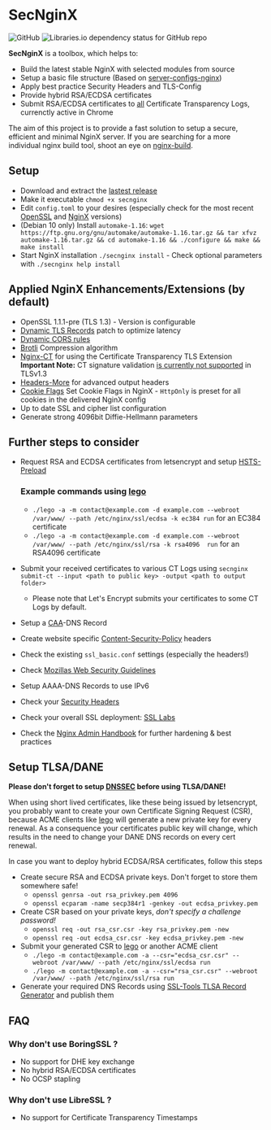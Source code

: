 # SecNginX

![GitHub](https://img.shields.io/github/license/phenomax/secnginx.svg)
![Libraries.io dependency status for GitHub repo](https://img.shields.io/librariesio/github/phenomax/secnginx.svg)

**SecNginX** is a toolbox, which helps to:

* Build the latest stable NginX with selected modules from source
* Setup a basic file structure (Based on [server-configs-nginx](https://github.com/h5bp/server-configs-nginx))
* Apply best practice Security Headers and TLS-Config
* Provide hybrid RSA/ECDSA certificates
* Submit RSA/ECDSA certificates to [all](https://www.gstatic.com/ct/log_list/all_logs_list.json) Certificate Transparency Logs, currenctly active in Chrome

The aim of this project is to provide a fast solution to setup a secure, efficient and minimal NginX server. If you are searching for a more individual nginx build tool, shoot an eye on [nginx-build](https://github.com/cubicdaiya/nginx-build).

## Setup

* Download and extract the [lastest release](https://github.com/phenomax/secnginx/releases)
* Make it executable `chmod +x secnginx`
* Edit `config.toml` to your desires (especially check for the most recent [OpenSSL](https://www.openssl.org/source/) and [NginX](https://nginx.org/en/download.html) versions)
* (Debian 10 only) Install `automake-1.16`: `wget https://ftp.gnu.org/gnu/automake/automake-1.16.tar.gz && tar xfvz automake-1.16.tar.gz && cd automake-1.16 && ./configure && make && make install`
* Start NginX installation `./secnginx install` - Check optional parameters with `./secnginx help install`

## Applied NginX Enhancements/Extensions (by default)

* OpenSSL 1.1.1-pre (TLS 1.3) - Version is configurable
* [Dynamic TLS Records](https://blog.cloudflare.com/optimizing-tls-over-tcp-to-reduce-latency/) patch to optimize latency
* [Dynamic CORS rules](https://github.com/x-v8/ngx_http_cors_filter)
* [Brotli](https://github.com/google/ngx_brotli) Compression algorithm
* [Nginx-CT](https://github.com/grahamedgecombe/nginx-ct) for using the Certificate Transparency TLS Extension **Important Note:** CT signature validation [is currently not supported](https://github.com/grahamedgecombe/nginx-ct/issues/36) in TLSv1.3
* [Headers-More](https://github.com/openresty/headers-more-nginx-module) for advanced output headers
* [Cookie Flags](https://github.com/AirisX/nginx_cookie_flag_module) Set Cookie Flags in NginX - `HttpOnly` is preset for all cookies in the delivered NginX config
* Up to date SSL and cipher list configuration
* Generate strong 4096bit Diffie-Hellmann parameters

## Further steps to consider

* Request RSA and ECDSA certificates from letsencrypt and setup [HSTS-Preload](https://hstspreload.org/)

    ### Example commands using [lego](https://github.com/xenolf/lego/)

    * `./lego -a -m contact@example.com -d example.com --webroot /var/www/ --path /etc/nginx/ssl/ecdsa -k ec384 run` for an EC384 certificate
    * `./lego -a -m contact@example.com -d example.com --webroot /var/www/ --path /etc/nginx/ssl/rsa -k rsa4096  run` for an RSA4096 certificate

* Submit your received certificates to various CT Logs using `secnginx submit-ct --input <path to public key> -output <path to output folder>`
  * Please note that Let's Encrypt submits your certificates to some CT Logs by default.
* Setup a [CAA](https://support.dnsimple.com/articles/caa-record/)-DNS Record
* Create website specific [Content-Security-Policy](https://content-security-policy.com/) headers
* Check the existing `ssl_basic.conf` settings (especially the headers!)
* Check [Mozillas Web Security Guidelines](https://infosec.mozilla.org/guidelines/web_security)
* Setup AAAA-DNS Records to use IPv6
* Check your [Security Headers](https://securityheaders.io)
* Check your overall SSL deployment: [SSL Labs](https://www.ssllabs.com/ssltest/)
* Check the [Nginx Admin Handbook](https://github.com/trimstray/nginx-admins-handbook) for further hardening & best practices

## Setup TLSA/DANE

**Please don't forget to setup [DNSSEC](https://support.dnsimple.com/articles/dnssec/) before using TLSA/DANE!**

When using short lived certificates, like these being issued by letsencrypt, you probably want to create your own Certificate Signing Request (CSR),
because ACME clients like [lego](https://github.com/xenolf/lego/) will generate a new private key for every renewal. As a consequence your certificates public key will change,
which results in the need to change your DANE DNS records on every cert renewal.

In case you want to deploy hybrid ECDSA/RSA certificates, follow this steps

* Create secure RSA and ECDSA private keys. Don't forget to store them somewhere safe!
    * `openssl genrsa -out rsa_privkey.pem 4096`
    * `openssl ecparam -name secp384r1 -genkey -out ecdsa_privkey.pem`
* Create CSR based on your private keys, *don't specify a challenge password!*
    * `openssl req -out rsa_csr.csr -key rsa_privkey.pem -new`
    * `openssl req -out ecdsa_csr.csr -key ecdsa_privkey.pem -new`
* Submit your generated CSR to [lego](https://github.com/xenolf/lego/) or another ACME client
    * `./lego -m contact@example.com -a --csr="ecdsa_csr.csr" --webroot /var/www/ --path /etc/nginx/ssl/ecdsa run`
    * `./lego -m contact@example.com -a --csr="rsa_csr.csr" --webroot /var/www/ --path /etc/nginx/ssl/rsa run`
* Generate your required DNS Records using [SSL-Tools TLSA Record Generator](https://ssl-tools.net/tlsa-generator) and publish them

## FAQ

### Why don't use BoringSSL ?

* No support for DHE key exchange
* No hybrid RSA/ECDSA certificates
* No OCSP stapling

### Why don't use LibreSSL ?

* No support for Certificate Transparency Timestamps
